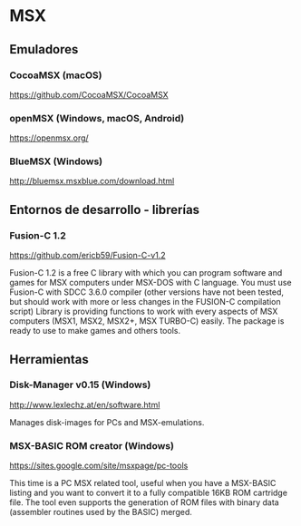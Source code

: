 # MSX

## Emuladores

### CocoaMSX (macOS)

https://github.com/CocoaMSX/CocoaMSX

### openMSX (Windows, macOS, Android)

https://openmsx.org/

### BlueMSX (Windows)

http://bluemsx.msxblue.com/download.html

## Entornos de desarrollo - librerías

### Fusion-C 1.2

https://github.com/ericb59/Fusion-C-v1.2

Fusion-C 1.2 is a free C library with which you can program software and games for MSX computers under MSX-DOS with C language. You must use Fusion-C with SDCC 3.6.0 compiler (other versions have not been tested, but should work with more or less changes in the FUSION-C compilation script) Library is providing functions to work with every aspects of MSX computers (MSX1, MSX2, MSX2+, MSX TURBO-C) easily. The package is ready to use to make games and others tools.

## Herramientas

### Disk-Manager v0.15 (Windows)

http://www.lexlechz.at/en/software.html

Manages disk-images for PCs and MSX-emulations.

### MSX-BASIC ROM creator (Windows)

https://sites.google.com/site/msxpage/pc-tools

This time is a PC MSX related tool, useful when you have a MSX-BASIC listing and you want to convert it to a fully compatible 16KB ROM cartridge file. The tool even supports the generation of ROM files with binary data (assembler routines used by the BASIC) merged.
